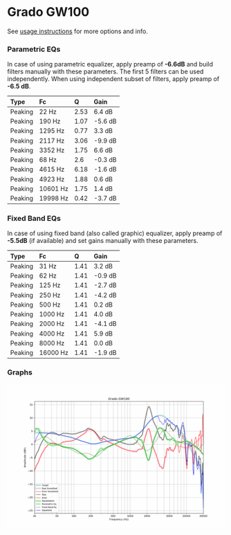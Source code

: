 # Grado GW100
See [usage instructions](https://github.com/jaakkopasanen/AutoEq#usage) for more options and info.

### Parametric EQs
In case of using parametric equalizer, apply preamp of **-6.6dB** and build filters manually
with these parameters. The first 5 filters can be used independently.
When using independent subset of filters, apply preamp of **-6.5 dB**.

| Type    | Fc       |    Q | Gain    |
|:--------|:---------|:-----|:--------|
| Peaking | 22 Hz    | 2.53 | 6.4 dB  |
| Peaking | 190 Hz   | 1.07 | -5.6 dB |
| Peaking | 1295 Hz  | 0.77 | 3.3 dB  |
| Peaking | 2117 Hz  | 3.06 | -9.9 dB |
| Peaking | 3352 Hz  | 1.75 | 6.6 dB  |
| Peaking | 68 Hz    | 2.6  | -0.3 dB |
| Peaking | 4615 Hz  | 6.18 | -1.6 dB |
| Peaking | 4923 Hz  | 1.88 | 0.6 dB  |
| Peaking | 10601 Hz | 1.75 | 1.4 dB  |
| Peaking | 19998 Hz | 0.42 | -3.7 dB |

### Fixed Band EQs
In case of using fixed band (also called graphic) equalizer, apply preamp of **-5.5dB**
(if available) and set gains manually with these parameters.

| Type    | Fc       |    Q | Gain    |
|:--------|:---------|:-----|:--------|
| Peaking | 31 Hz    | 1.41 | 3.2 dB  |
| Peaking | 62 Hz    | 1.41 | -0.9 dB |
| Peaking | 125 Hz   | 1.41 | -2.7 dB |
| Peaking | 250 Hz   | 1.41 | -4.2 dB |
| Peaking | 500 Hz   | 1.41 | 0.2 dB  |
| Peaking | 1000 Hz  | 1.41 | 4.0 dB  |
| Peaking | 2000 Hz  | 1.41 | -4.1 dB |
| Peaking | 4000 Hz  | 1.41 | 5.9 dB  |
| Peaking | 8000 Hz  | 1.41 | 0.0 dB  |
| Peaking | 16000 Hz | 1.41 | -1.9 dB |

### Graphs
![](./Grado%20GW100.png)